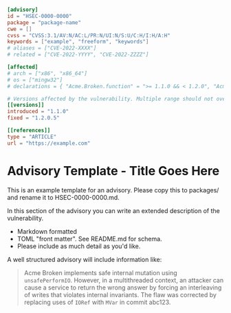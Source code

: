 ```toml

[advisory]
id = "HSEC-0000-0000"
package = "package-name"
cwe = []
cvss = "CVSS:3.1/AV:N/AC:L/PR:N/UI:N/S:U/C:H/I:H/A:H"
keywords = ["example", "freeform", "keywords"]
# aliases = ["CVE-2022-XXXX"]
# related = ["CVE-2022-YYYY", "CVE-2022-ZZZZ"]

[affected]
# arch = ["x86", "x86_64"]
# os = ["mingw32"]
# declarations = { "Acme.Broken.function" = ">= 1.1.0 && < 1.2.0", "Acme.Broken.renamedFunction" = ">= 1.2.0 && < 1.2.0.5"}

# Versions affected by the vulnerability. Multiple range should not overlap.
[[versions]]
introduced = "1.1.0"
fixed = "1.2.0.5"

[[references]]
type = "ARTICLE"
url = "https://example.com"
```

# Advisory Template - Title Goes Here

This is an example template for an advisory. Please copy this to packages/<package-name> and rename it to HSEC-0000-0000.md.

In this section of the advisory you can write an extended description of the vulnerability.

 * Markdown formatted
 * TOML "front matter". See README.md for schema.
 * Please include as much detail as you'd like.

A well structured advisory will include information like:

 > Acme Broken implements safe internal mutation using `unsafePerformIO`. However, in a multithreaded context, an attacker can cause a service to return the wrong answer by forcing an interleaving of writes that violates internal invariants. The flaw was corrected by replacing uses of `IORef` with `MVar` in commit abc123.
